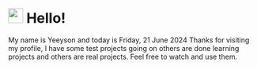  <h1>
    <img src="https://emojis.slackmojis.com/emojis/images/1643510097/45343/hi.gif?1643510097" width="30"/> 
    Hello!
 </h1>
 <p>
    My name is Yeeyson and today is Friday, 21 June 2024
    Thanks for visiting my profile, I have some test projects going on others are done learning projects and others are real projects.
    Feel free to watch and use them.
 </p>